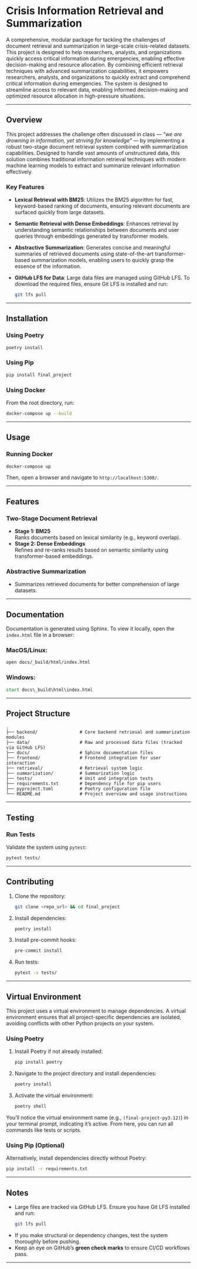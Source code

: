 
# Crisis Information Retrieval and Summarization

A comprehensive, modular package for tackling the challenges of document retrieval and summarization in large-scale crisis-related datasets. This project is designed to help researchers, analysts, and organizations quickly access critical information during emergencies, enabling effective decision-making and resource allocation. By combining efficient retrieval techniques with advanced summarization capabilities, it empowers researchers, analysts, and organizations to quickly extract and comprehend critical information during emergencies. The system is designed to streamline access to relevant data, enabling informed decision-making and optimized resource allocation in high-pressure situations.

---

## **Overview**

This project addresses the challenge often discussed in class — *"we are drowning in information, yet striving for knowledge"* — by implementing a robust two-stage document retrieval system combined with summarization capabilities. Designed to handle vast amounts of unstructured data, this solution combines traditional information retrieval techniques with modern machine learning models to extract and summarize relevant information effectively.

### **Key Features**
- **Lexical Retrieval with BM25**:
  Utilizes the BM25 algorithm for fast, keyword-based ranking of documents, ensuring relevant documents are surfaced quickly from large datasets.
  
- **Semantic Retrieval with Dense Embeddings**:
  Enhances retrieval by understanding semantic relationships between documents and user queries through embeddings generated by transformer models.

- **Abstractive Summarization**:
  Generates concise and meaningful summaries of retrieved documents using state-of-the-art transformer-based summarization models, enabling users to quickly grasp the essence of the information.

- **GitHub LFS for Data**:
  Large data files are managed using GitHub LFS. To download the required files, ensure Git LFS is installed and run:
  ```bash
  git lfs pull
  ```

---

## **Installation**

### Using Poetry

```bash
poetry install
```

### Using Pip
```bash
pip install final_project
```

### Using Docker
From the root directory, run:
```bash 
docker-compose up --build
```

---

## **Usage**

### **Running Docker**
```bash
docker-compose up
```
Then, open a browser and navigate to `http://localhost:5300/`.

---

## **Features**

### **Two-Stage Document Retrieval**
- **Stage 1: BM25**  
  Ranks documents based on lexical similarity (e.g., keyword overlap).
- **Stage 2: Dense Embeddings**  
  Refines and re-ranks results based on semantic similarity using transformer-based embeddings.

### **Abstractive Summarization**
- Summarizes retrieved documents for better comprehension of large datasets.

---

## **Documentation**

Documentation is generated using Sphinx. To view it locally, open the `index.html` file in a browser:

### MacOS/Linux:
```bash
open docs/_build/html/index.html
```

### Windows:
```cmd
start docs\_build\html\index.html
```

---

## **Project Structure**

```plaintext
.
├── backend/                # Core backend retrieval and summarization modules
├── data/                   # Raw and processed data files (tracked via GitHub LFS)
├── docs/                   # Sphinx documentation files
├── frontend/               # Frontend integration for user interaction
├── retrieval/              # Retrieval system logic
├── summarization/          # Summarization logic
├── tests/                  # Unit and integration tests
├── requirements.txt        # Dependency file for pip users
├── pyproject.toml          # Poetry configuration file
└── README.md               # Project overview and usage instructions
```

---

## **Testing**

### Run Tests
Validate the system using `pytest`:
```bash
pytest tests/
```

---

## **Contributing**

1. Clone the repository:
   ```bash
   git clone <repo_url> && cd final_project
   ```
2. Install dependencies:
   ```bash
   poetry install
   ```
3. Install pre-commit hooks:
   ```bash
   pre-commit install
   ```
4. Run tests:
   ```bash
   pytest -v tests/
   ```

---

## **Virtual Environment**

This project uses a virtual environment to manage dependencies. A virtual environment ensures that all project-specific dependencies are isolated, avoiding conflicts with other Python projects on your system.

### Using Poetry
1. Install Poetry if not already installed:
   ```bash
   pip install poetry
   ```

2. Navigate to the project directory and install dependencies:
   ```bash
   poetry install
   ```

3. Activate the virtual environment:
   ```bash
   poetry shell
   ```

You’ll notice the virtual environment name (e.g., `(final-project-py3.12)`) in your terminal prompt, indicating it’s active. From here, you can run all commands like tests or scripts.

### Using Pip (Optional)
Alternatively, install dependencies directly without Poetry:
   ```bash
   pip install -r requirements.txt
   ```

---

## **Notes**
- Large files are tracked via GitHub LFS. Ensure you have Git LFS installed and run:
  ```bash
  git lfs pull
  ```
- If you make structural or dependency changes, test the system thoroughly before pushing.
- Keep an eye on GitHub’s **green check marks** to ensure CI/CD workflows pass.

---
